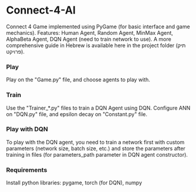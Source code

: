 # Connect-4-AI
 Connect 4 Game implemented using PyGame (for basic interface and game mechanics).
 Features: Human Agent, Random Agent, MinMax Agent, AlphaBeta Agent, DQN Agent (need to train network to use).
 A more comprehensive guide in Hebrew is available here in the project folder (תיק פרויקט).

 ### Play
 Play on the "Game.py" file, and choose agents to play with.

 ### Train
 Use the "Trainer_*.py" files to train a DQN Agent using DQN. Configure ANN on "DQN.py" file, and epsilon decay on "Constant.py" file.

 ### Play with DQN
 To play with the DQN agent, you need to train a network first with custom parameters (network size, batch size, etc.) and store the parameters after training in files (for parameters_path parameter in DQN agent constructor).

 ### Requirements
 Install python libraries: pygame, torch (for DQN), numpy


